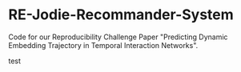 # RE-Jodie-Recommander-System
Code for our Reproducibility Challenge Paper "Predicting Dynamic Embedding Trajectory in Temporal Interaction Networks". 

test
